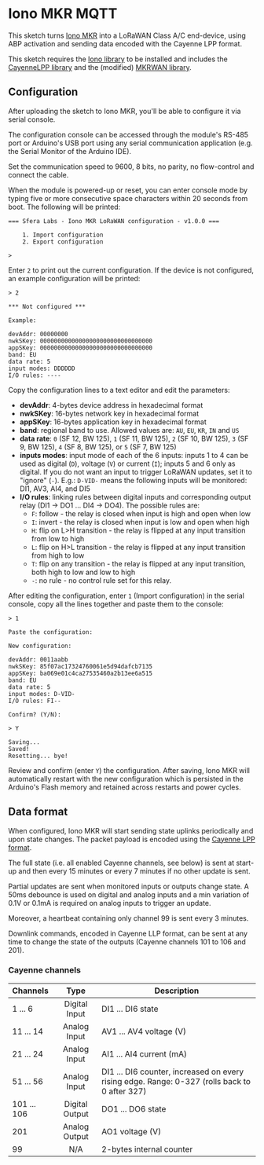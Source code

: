 # Iono MKR MQTT

This sketch turns [Iono MKR](https://www.sferalabs.cc/iono-mkr/) into a LoRaWAN Class A/C end-device, using ABP activation and sending data encoded with the Cayenne LPP format.

This sketch requires the [Iono library](https://github.com/sfera-labs/iono/tree/master/Iono) to be installed and includes the [CayenneLPP library](https://github.com/sabas1080/CayenneLPP) and the (modified) [MKRWAN library](https://github.com/arduino-libraries/MKRWAN).

## Configuration

After uploading the sketch to Iono MKR, you'll be able to configure it via serial console.

The configuration console can be accessed through the module's RS-485 port or Arduino's USB port using any serial communication application (e.g. the Serial Monitor of the Arduino IDE).

Set the communication speed to 9600, 8 bits, no parity, no flow-control and connect the cable.

When the module is powered-up or reset, you can enter console mode by typing five or more consecutive space characters within 20 seconds from boot. The following will be printed:

```
=== Sfera Labs - Iono MKR LoRaWAN configuration - v1.0.0 ===

    1. Import configuration
    2. Export configuration

> 
```

Enter `2` to print out the current configuration. If the device is not configured, an example configuration will be printed:

```
> 2

*** Not configured ***

Example:

devAddr: 00000000
nwkSKey: 00000000000000000000000000000000
appSKey: 00000000000000000000000000000000
band: EU
data rate: 5
input modes: DDDDDD
I/O rules: ----
```

Copy the configuration lines to a text editor and edit the parameters:

- **devAddr**: 4-bytes device address in hexadecimal format
- **nwkSKey**: 16-bytes network key in hexadecimal format
- **appSKey**: 16-bytes application key in hexadecimal format
- **band**: regional band to use. Allowed values are: `AU`, `EU`, `KR`, `IN` and `US`
- **data rate**: `0` (SF 12, BW 125), `1` (SF 11, BW 125), `2` (SF 10, BW 125), `3` (SF 9, BW 125), `4` (SF 8, BW 125), or `5` (SF 7, BW 125)
- **inputs modes**: input mode of each of the 6 inputs: inputs 1 to 4 can be used as digital (`D`), voltage (`V`) or current (`I`); inputs 5 and 6 only as digital. If you do not want an input to trigger LoRaWAN updates, set it to "ignore" (`-`). E.g.: `D-VID-` means the following inputs will be monitored: DI1, AV3, AI4, and DI5
- **I/O rules**: linking rules between digital inputs and corresponding output relay (DI1 -> DO1 ... DI4 -> DO4). The possible rules are:
    - `F`: follow - the relay is closed when input is high and open when low    
    - `I`: invert - the relay is closed when input is low and open when high    
    - `H`: flip on L>H transition - the relay is flipped at any input transition from low to high    
    - `L`: flip on H>L transition - the relay is flipped at any input transition from high to low    
    - `T`: flip on any transition - the relay is flipped at any input transition, both high to low and low to high    
    - `-`: no rule - no control rule set for this relay.
    
After editing the configuration, enter `1` (Import configuration) in the serial console, copy all the lines together and paste them to the console:

```
> 1

Paste the configuration:

New configuration:

devAddr: 0011aabb
nwkSKey: 85f07ac17324760061e5d94dafcb7135
appSKey: ba069e01c4ca27535460a2b13ee6a515
band: EU
data rate: 5
input modes: D-VID-
I/O rules: FI--

Confirm? (Y/N):

> Y

Saving...
Saved!
Resetting... bye!
```

Review and confirm (enter `Y`) the configuration.  After saving, Iono MKR will automatically restart with the new configuration which is persisted in the Arduino's Flash memory and retained across restarts and power cycles.

## Data format

When configured, Iono MKR will start sending state uplinks periodically and upon state changes. The packet payload is encoded using the [Cayenne LPP format](https://mydevices.com/cayenne/docs/lora/#lora-cayenne-low-power-payload).

The full state (i.e. all enabled Cayenne channels, see below) is sent at start-up and then every 15 minutes or every 7 minutes if no other update is sent.

Partial updates are sent when monitored inputs or outputs change state. A 50ms debounce is used on digital and analog inputs and a min variation of 0.1V or 0.1mA is required on analog inputs to trigger an update.

Moreover, a heartbeat containing only channel 99 is sent every 3 minutes.

Downlink commands, encoded in Cayenne LLP format, can be sent at any time to change the state of the outputs (Cayenne channels 101 to 106 and 201).

### Cayenne channels

|Channels|Type|Description|
|:------|:--:|-----------|
|1 ... 6|Digital Input|DI1 ... DI6 state|
|11 ... 14|Analog Input|AV1 ... AV4 voltage (V)|
|21 ... 24|Analog Input|AI1 ... AI4 current (mA)|
|51 ... 56|Analog Input|DI1 ... DI6 counter, increased on every rising edge. Range: 0-327 (rolls back to 0 after 327)|
|101 ... 106|Digital Output|DO1 ... DO6 state|
|201|Analog Output|AO1 voltage (V)|
|99|N/A|2-bytes internal counter|
